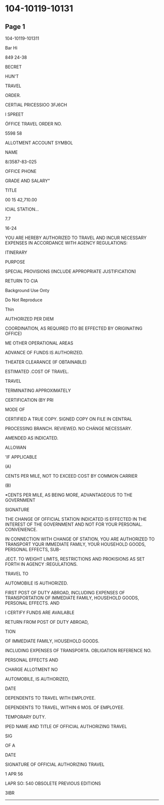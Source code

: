 # 104-10119-10131

## Page 1

104-10119-101311

Bar Hi

849 24-38

BECRET

HUN'T

TRAVEL

ORDER.

CERTIAL PRICESSIOO 3FJ6CH

I SPREET

ÓFFICE TRAVEL ORDER NO.

5598 58

ALLOTMENT ACCOUNT SYMBOL

NAME

8/3587-83-025

OFFICE PHONE

GRADE AND SALARY"

TITLE

00 15 42,710.00

ICIAL STATION...

7.7

16-24

YOU ARE HEREBY AUTHORIZED TO TRAVEL AND INCUR NECESSARY EXPENSES IN ACCORDANCE WITH AGENCY REGULATIONS:

ITINERARY

PURPOSE

SPECIAL PROVISIONS (INCLUDE APPROPRIATE JUSTIFICATION)

RETURN TO CIA

Background Use Onty

Do Not Reproduce

Thin

AUTHORIZED PER DIEM

COORDINATION, AS REQUIRED (TO BE EFFECTED BY ORIGINATING OFFICE)

ME OTHER OPERATIONAL AREAS

ADVANCE OF FUNDS IS AUTHORIZED.

THEATER CLEARANCE (IF OBTAINABLE)

ESTIMATED .COST OF TRAVEL.

TRAVEL

TERMINATING APPROXIMATELY

CERTIFICATION (BY PRI

MODE OF

CERTIFIED A TRUE COPY. SIGNED COPY ON FILE IN CENTRAL

PROCESSING BRANCH. REVIEWED. NO CHÁNGE NECESSARY.

AMENDED AS INDICATED.

ALLOWAN

'IF APPLICABLE

(A)

CENTS PER MILE, NOT TO EXCEED COST BY COMMON CARRIER

(B)

•CENTS PER MILE, AS BEING MORE, ADVANTAGEOUS TO THE GOVERNMENT

SIGNATURE

THE CHANGE OF OFFICIAL STATION INDICATED IS EFFECTED IN THE INTEREST OF THE GOVERNMENT AND NOT FOR YOUR PERSONAL. CONVENIENCE.

IN CONNECTION WITH CHANGE OF STATION, YOU ARE AUTHORIZED TO TRANSPORT YQUR IMMEDIATE FAMILY, YOUR HOUSEHOLD GOODS, PERSONAL EFFECTS, SUB-

JECT. TO WEIGHT LIMITS, RESTRICTIONS AND PROKISIONS AS SET FORTH IN AGENCY :REGULATIONS.

TRAVEL TO

AUTOMOBILE IS AUTHORIZED.

FIRST POST OF DUTY ABROAD, INCLUDING EXPENSES OF TRANSPORTATION OF IMMEDIATE FAMILY, HOUSEHOLD GOODS, PERSONAL EFFECTS. AND

I CERTIFY FUNDS ARE AVAILABLE

RETURN FROM POST OF DUTY ABROAD,

TION

OF IMMEDIATE FAMILY, HOUSEHOLD GOODS.

INCLUDING EXPENSES OF TRANSPORTA. OBLIGATION REFERENCE NO.

PERSONAL EFFECTS AND

CHARGE ALLOTMENT NO

AUTOMOBILE, IS AUTHORIZED,

DATE

DEPENDENTS TO TRAVEL WITH EMPLOYEE.

DEPENDENTS TO TRAVEL, WITHIN 6 MOS. OF EMPLOYEE.

TEMPORARY DUTY.

IPED NAME AND TITLE OF OFFICIAL AUTHORIZING TRAVEL

SIG

OF A

DATE

SIGNATURE OF OFFICIAL AUTHORIZING TRAVEL

1 APR 56

LAPR SO: 540 OBSOLETE PREVIOUS EDITIONS

3IBR

---

